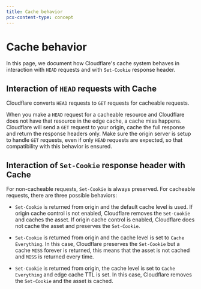 ```yaml
---
title: Cache behavior
pcx-content-type: concept
---
```

# Cache behavior

In this page, we document how Cloudflare's cache system behaves in interaction with `HEAD` requests and with `Set-Cookie` response header.

## Interaction of `HEAD` requests with Cache

Cloudflare converts `HEAD` requests to `GET` requests for cacheable requests.

When you make a `HEAD` request for a cacheable resource and Cloudflare does not have that resource in the edge cache, a cache miss happens. Cloudflare will send a `GET` request to your origin, cache the full response and return the response headers only. Make sure the origin server is setup to handle `GET` requests, even if only `HEAD` requests are expected, so that compatibility with this behavior is ensured.

## Interaction of `Set-Cookie` response header with Cache

For non-cacheable requests, `Set-Cookie` is always preserved. For cacheable requests, there are three possible behaviors:

- `Set-Cookie` is returned from origin and the default cache level is used. If origin cache control is not enabled, Cloudflare removes the `Set-Cookie` and caches the asset. If origin cache control is enabled, Cloudflare does not cache the asset and preserves the `Set-Cookie`.

- `Set-Cookie` is returned from origin and the cache level is set to `Cache Everything`. In this case, Cloudflare preserves the `Set-Cookie` but a cache `MISS` forever is returned, this means that the asset is not cached and `MISS` is returned every time.

- `Set-Cookie` is returned from origin, the cache level is set to `Cache Everything` and edge cache TTL is set. In this case, Cloudflare removes the `Set-Cookie` and the asset is cached.